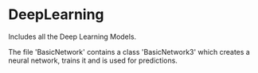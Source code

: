 # DeepLearning
Includes all the Deep Learning Models.


The file 'BasicNetwork' contains a class 'BasicNetwork3' which creates a neural network, trains it and is used for predictions.


